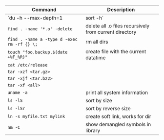 Command|Description
----|-----------
`du -h --max-depth=1 | sort -h`|list sorted folder size
`find . -name '*.o' -delete`| delete all .o files recursively from current directory
`find . -name a -type d -exec rm -rf {} \;`|rm all dirs
`touch "foo.backup.$(date +%F_%R)"`|create file with the current datatime
`cat /etc/release`|
`tar -xzf <tar.gz>`|
`tar -xjf <tar.bz2>`|
`tar -xf <all>`|
`uname -a`|print all system information
`ls -lS`|sort by size
`ls -lSr`|sort by reverse size
`ln -s myfile.txt mylink`|create soft link, works for dir
`nm -C`|show demangled symbols in library
